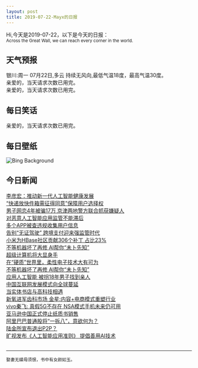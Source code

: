 ```yaml
---
layout: post
title: 2019-07-22-Mayx的日报
---
```


Hi,今天是2019-07-22，以下是今天的日报：<br><small>
Across the Great Wall, we can reach every corner in the world.</small><!--more-->
## 天气预报
银川:周一 07月22日,多云 持续无风向,最低气温18度，最高气温30度。<br>亲爱的，当天请求次数已用完。<br>亲爱的，当天请求次数已用完。
## 每日笑话
亲爱的，当天请求次数已用完。
## 每日壁纸
![Bing Background](https://cn.bing.com/th?id=OHR.BuckinghamSummer_EN-US8419244709_1920x1080.jpg&rf=LaDigue_1920x1080.jpg&pid=hp "Buckingham Palace and the Victoria Memorial in London for Queen Victoria's bicentennial year (© CTC Creative/Offset)")
## 今日新闻

[李彦宏：推动新一代人工智能健康发展](http://it.people.com.cn/n1/2019/0722/c1009-31247180.html)   
[“快递放快件箱需征得同意”保障用户选择权](http://it.people.com.cn/n1/2019/0722/c1009-31247138.html)   
[男子网恋4年被骗17万 京津两地警方联合抓获嫌疑人](http://it.people.com.cn/n1/2019/0722/c1009-31247093.html)   
[对恶意人工智能应用监管不能滞后](http://it.people.com.cn/n1/2019/0722/c1009-31247083.html)   
[多个APP被查违规收集用户信息](http://it.people.com.cn/n1/2019/0722/c1009-31247024.html)   
[告别“无证驾驶” 跨境支付迎来强监管时代](http://it.people.com.cn/n1/2019/0722/c1009-31247004.html)   
[小米为HBase社区贡献306个补丁 占比23%](http://it.people.com.cn/n1/2019/0722/c1009-31246984.html)   
[不等机器坏了再修 AI帮你“未卜先知”](http://it.people.com.cn/n1/2019/0722/c1009-31247405.html)   
[超级计算机将大显身手](http://it.people.com.cn/n1/2019/0722/c1009-31247169.html)   
[在“硬质”世界里，柔性电子技术大有可为](http://it.people.com.cn/n1/2019/0722/c1009-31247130.html)   
[不等机器坏了再修 AI帮你“未卜先知”](http://it.people.com.cn/n1/2019/0722/c1009-31247124.html)   
[应用人工智能 被拐18年男子找到亲人](http://it.people.com.cn/n1/2019/0722/c1009-31247135.html)   
[中国互联网发展模式向全球蔓延](http://it.people.com.cn/n1/2019/0722/c1009-31247383.html)   
[当实体书店与高科技相遇](http://it.people.com.cn/n1/2019/0722/c1009-31247236.html)   
[新氧进军齿科市场 金星:内容+电商模式重塑行业](http://it.people.com.cn/n1/2019/0719/c1009-31245245.html)   
[vivo秦飞: 真假5G不存在 NSA模式手机未来仍可用](http://it.people.com.cn/n1/2019/0719/c1009-31245166.html)   
[亚马逊中国正式停止纸质书销售](http://it.people.com.cn/n1/2019/0719/c1009-31243781.html)   
[阿里巴巴普通股将“一拆八”，意欲何为？](http://it.people.com.cn/n1/2019/0719/c1009-31243715.html)   
[陆金所宣布退出P2P？](http://it.people.com.cn/n1/2019/0719/c1009-31243693.html)   
[旷视发布《人工智能应用准则》 提倡善用AI技术](http://it.people.com.cn/n1/2019/0719/c1009-31243664.html)   
<br />

***

<small>娶妻无媒毋须恨，书中有女颜如玉。</small>
